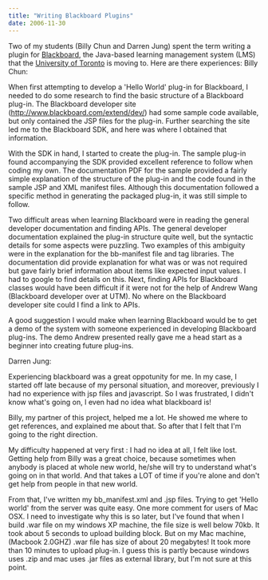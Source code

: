 ```yaml
---
title: "Writing Blackboard Plugins"
date: 2006-11-30
---
```

Two of my students (Billy Chun and Darren Jung) spent the term writing a plugin for <a href="http://www.blackboard.com">Blackboard</a>, the Java-based learning management system (LMS) that the <a href="http://www.utoronto.ca">University of Toronto</a> is moving to.  Here are there experiences:
Billy Chun:

When first attempting to develop a 'Hello World' plug-in for Blackboard, I needed to do some research to find the basic structure of a Blackboard plug-in. The Blackboard developer site (http://www.blackboard.com/extend/dev/) had some sample code available, but only contained the JSP files for the plug-in. Further searching the site led me to the Blackboard SDK, and here was where I obtained that information.

With the SDK in hand, I started to create the plug-in. The sample plug-in found accompanying the SDK provided excellent reference to follow when coding my own. The documentation PDF for the sample provided a fairly simple explanation of the structure of the plug-in and the code found in the sample JSP and XML manifest files. Although this documentation followed a specific method in generating the packaged plug-in, it was still simple to follow.

Two difficult areas when learning Blackboard were in reading the general developer documentation and finding APIs. The general developer documentation explained the plug-in structure quite well, but the syntactic details for some aspects were puzzling. Two examples of this ambiguity were in the explanation for the bb-manifest file and tag libraries. The documentation did provide explanation for what was or was not required but gave fairly brief information about items like expected input values. I had to google to find details on this. Next, finding APIs for Blackboard classes would have been difficult if it were not for the help of Andrew Wang (Blackboard developer over at UTM). No where on the Blackboard developer site could I find a link to APIs.

A good suggestion I would make when learning Blackboard would be to get a demo of the system with someone experienced in developing Blackboard plug-ins. The demo Andrew presented really gave me a head start as a beginner into creating future plug-ins.

Darren Jung:

Experiencing blackboard was a great oppotunity for me. In my case, I started off late because of my personal situation, and moreover, previously I had no experience with jsp files and javascript. So I was frustrated, I didn't know what's going  on, I even had no idea what blackboard is!

Billy, my partner of this project, helped me a lot. He showed me where to  get references, and explained me about that. So after that I felt that I'm going to  the right direction.

My difficulty happened at very first : I had no idea at all, I felt like lost. Getting help from Billy was a great choice, because sometimes when anybody is placed at whole new world, he/she will try to understand what's going on in that world. And that takes a LOT of time if you're alone and don't get help from people in that new world.

From that, I've written my bb_manifest.xml and .jsp files. Trying to get 'Hello world' from the server was quite easy. One more comment for users of Mac OSX. I need to investigate why this is so later, but I've found that when I build .war file on my windows XP machine, the file size is well below 70kb. It took about 5 seconds to upload building block. But on my Mac machine, (Macbook 2.0GHZ) .war file has size of about 20 megabytes! It took more than 10 minutes to upload plug-in. I guess this is partly because windows uses .zip and mac uses .jar files as external  library, but I'm not sure at this point.
